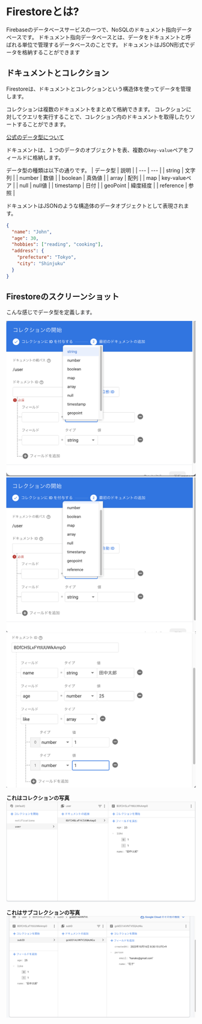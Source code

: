 # Firestoreとは?
Firebaseのデータベースサービスの一つで、NoSQLのドキュメント指向データベースです。
ドキュメント指向データベースとは、データをドキュメントと呼ばれる単位で管理するデータベースのことです。
ドキュメントはJSON形式でデータを格納することができます

## ドキュメントとコレクション
Firestoreは、ドキュメントとコレクションという構造体を使ってデータを管理します。

コレクションは複数のドキュメントをまとめて格納できます。
コレクションに対してクエリを実行することで、コレクション内のドキュメントを取得したりソートすることができます。

[公式のデータ型について](https://firebase.google.com/docs/firestore/manage-data/data-types)

ドキュメントは、１つのデータのオブジェクトを表、複数の`key-value`ペアをフィールドに格納します。

データ型の種類は以下の通りです。
| データ型 | 説明 |
| --- | --- |
| string | 文字列 |
| number | 数値 |
| boolean | 真偽値 |
| array | 配列 |
| map |  key-valueペア |
| null | null値 |
| timestamp | 日付 |
| geoPoint | 緯度経度 |
| reference | 参照 |

ドキュメントはJSONのような構造体のデータオブジェクトとして表現されます。
```json
{
  "name": "John",
  "age": 30,
  "hobbies": ["reading", "cooking"],
  "address": {
    "prefecture": "Tokyo",
    "city": "Shinjuku"
  }
}
```

## Firestoreのスクリーンショット
こんな感じでデータ型を定義します。

<img src="image/1.png" alt="1.png" />
<img src="image/2.png" alt="2.png" />
<img src="image/3.png" alt="3.png" />

**これはコレクションの写真**
<img src="image/4.png" alt="4.png" />

**これはサブコレクションの写真**
<img src="image/5.png" alt="5.png" />